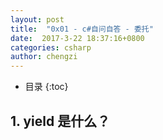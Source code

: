 ```yaml
---
layout: post
title:  "0x01 - c#自问自答 - 委托"
date:  2017-3-22 18:37:16+0800
categories: csharp
author: chengzi
---
```


* 目录
{:toc}

## 1. yield 是什么？


